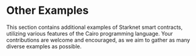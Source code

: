 # Other Examples 

This section contains additional examples of Starknet smart contracts, utilizing various features of the Cairo programming language. Your contributions are welcome and encouraged, as we aim to gather as many diverse examples as possible.
